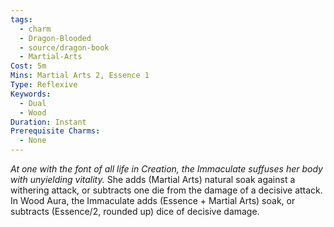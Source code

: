 ```yaml
---
tags:
  - charm
  - Dragon-Blooded
  - source/dragon-book
  - Martial-Arts
Cost: 5m
Mins: Martial Arts 2, Essence 1
Type: Reflexive
Keywords:
  - Dual
  - Wood
Duration: Instant
Prerequisite Charms:
  - None
---
```

*At one with the font of all life in Creation, the Immaculate suffuses her body with unyielding vitality.*
She adds (Martial Arts) natural soak against a withering attack, or subtracts one die from the damage of a decisive attack.
In Wood Aura, the Immaculate adds (Essence + Martial Arts) soak, or subtracts (Essence/2, rounded up) dice of decisive damage.